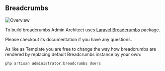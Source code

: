## Breadcrumbs

![Overview](http://docs.adminarchitect.com/images/index/breadcrumbs.jpg)

To build breadcrumbs Admin Architect uses [Laravel Breadcrumbs](https://github.com/davejamesmiller/laravel-breadcrumbs) package.

Please checkout its documentation if you have any questions.

As like as Template you are free to change the way how breadcrumbs are rendered by replacing default Breadcrumbs instance by your own:

```bash
php artisan administrator:breadcrumbs Users
```